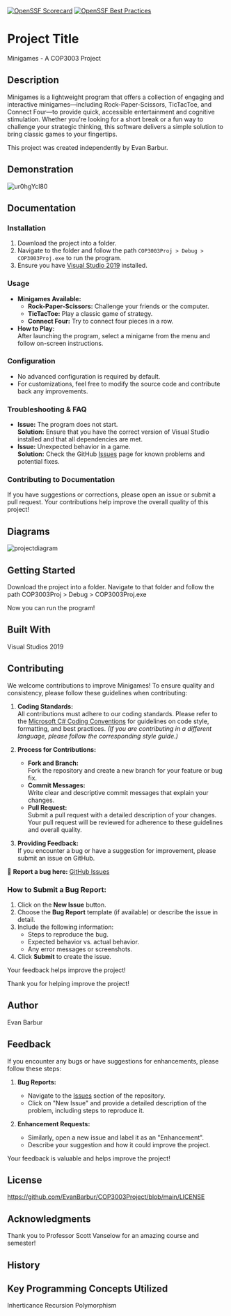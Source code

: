 [![OpenSSF Scorecard](https://api.scorecard.dev/projects/github.com/EvanBarbur/COP3003Project/badge)](https://scorecard.dev/viewer/?uri=github.com/EvanBarbur/COP3003Project)
[![OpenSSF Best Practices](https://www.bestpractices.dev/projects/10316/badge)](https://www.bestpractices.dev/projects/10316)


# Project Title

Minigames - A COP3003 Project

## Description
Minigames is a lightweight program that offers a collection of engaging and interactive minigames—including Rock-Paper-Scissors, TicTacToe, and Connect Four—to provide quick, accessible entertainment and cognitive stimulation. Whether you're looking for a short break or a fun way to challenge your strategic thinking, this software delivers a simple solution to bring classic games to your fingertips.

This project was created independently by Evan Barbur.

## Demonstration
![ur0hgYcl80](https://user-images.githubusercontent.com/69993923/146446379-fa4d04b1-a796-4d2c-a065-a552597bd1d7.gif)

## Documentation

### Installation
1. Download the project into a folder.
2. Navigate to the folder and follow the path `COP3003Proj > Debug > COP3003Proj.exe` to run the program.
3. Ensure you have [Visual Studio 2019](https://visualstudio.microsoft.com/vs/older-downloads/) installed.

### Usage
- **Minigames Available:**  
  - **Rock-Paper-Scissors:** Challenge your friends or the computer.
  - **TicTacToe:** Play a classic game of strategy.
  - **Connect Four:** Try to connect four pieces in a row.
- **How to Play:**  
  After launching the program, select a minigame from the menu and follow on-screen instructions.

### Configuration
- No advanced configuration is required by default.
- For customizations, feel free to modify the source code and contribute back any improvements.

### Troubleshooting & FAQ
- **Issue:** The program does not start.  
  **Solution:** Ensure that you have the correct version of Visual Studio installed and that all dependencies are met.
- **Issue:** Unexpected behavior in a game.  
  **Solution:** Check the GitHub [Issues](https://github.com/EvanBarbur/COP3003Project/issues) page for known problems and potential fixes.

### Contributing to Documentation
If you have suggestions or corrections, please open an issue or submit a pull request. Your contributions help improve the overall quality of this project!

## Diagrams
![projectdiagram](https://user-images.githubusercontent.com/69993923/146449963-ad873ded-8b6e-4792-b9b3-35d85c864064.png)

## Getting Started
Download the project into a folder. Navigate to that folder and follow the path COP3003Proj > Debug > COP3003Proj.exe

Now you can run the program!

## Built With
Visual Studios 2019

## Contributing

We welcome contributions to improve Minigames! To ensure quality and consistency, please follow these guidelines when contributing:

1. **Coding Standards:**  
   All contributions must adhere to our coding standards. Please refer to the [Microsoft C# Coding Conventions](https://docs.microsoft.com/en-us/dotnet/csharp/fundamentals/coding-style/coding-conventions) for guidelines on code style, formatting, and best practices. *(If you are contributing in a different language, please follow the corresponding style guide.)*

2. **Process for Contributions:**  
   - **Fork and Branch:**  
     Fork the repository and create a new branch for your feature or bug fix.
   - **Commit Messages:**  
     Write clear and descriptive commit messages that explain your changes.
   - **Pull Request:**  
     Submit a pull request with a detailed description of your changes. Your pull request will be reviewed for adherence to these guidelines and overall quality.

3. **Providing Feedback:**  
   If you encounter a bug or have a suggestion for improvement, please submit an issue on GitHub.  

🔗 **Report a bug here:** [GitHub Issues](https://github.com/EvanBarbur/COP3003Project/issues)  

### **How to Submit a Bug Report:**  
1. Click on the **New Issue** button.  
2. Choose the **Bug Report** template (if available) or describe the issue in detail.  
3. Include the following information:  
   - Steps to reproduce the bug.  
   - Expected behavior vs. actual behavior.  
   - Any error messages or screenshots.  
4. Click **Submit** to create the issue.  

Your feedback helps improve the project!

Thank you for helping improve the project!

## Author
Evan Barbur

## Feedback
If you encounter any bugs or have suggestions for enhancements, please follow these steps:
1. **Bug Reports:**  
   - Navigate to the [Issues](https://github.com/EvanBarbur/COP3003Project/issues) section of the repository.
   - Click on "New Issue" and provide a detailed description of the problem, including steps to reproduce it.
   
2. **Enhancement Requests:**  
   - Similarly, open a new issue and label it as an "Enhancement".
   - Describe your suggestion and how it could improve the project.

Your feedback is valuable and helps improve the project!

## License
https://github.com/EvanBarbur/COP3003Project/blob/main/LICENSE

## Acknowledgments
Thank you to Professor Scott Vanselow for an amazing course and semester!

## History

## Key Programming Concepts Utilized
Inherticance
Recursion
Polymorphism
